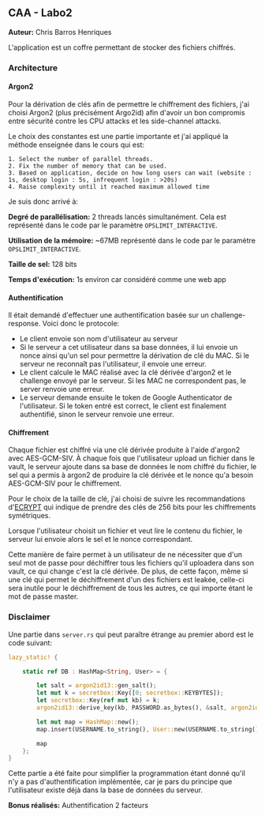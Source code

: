 ## CAA - Labo2



**Auteur:** Chris Barros Henriques



L'application est un coffre permettant de stocker des fichiers chiffrés.



### Architecture



#### Argon2

Pour la dérivation de clés afin de permettre le chiffrement des fichiers, j'ai choisi Argon2 (plus précisément Argo2id) afin d'avoir un bon compromis entre sécurité contre les CPU attacks et les side-channel attacks.



Le choix des constantes est une partie importante et j'ai appliqué la méthode enseignée dans le cours qui est:

```
1. Select the number of parallel threads. 
2. Fix the number of memory that can be used.
3. Based on application, decide on how long users can wait (website : 1s, desktop login : 5s, infrequent login : >20s) 
4. Raise complexity until it reached maximum allowed time
```



Je suis donc arrivé à:

**Degré de parallélisation:** 2 threads lancés simultanément. Cela est représenté dans le code par le paramètre `OPSLIMIT_INTERACTIVE`.

**Utilisation de la mémoire:** ~67MB représenté dans le code par le paramètre `OPSLIMIT_INTERACTIVE`. 

**Taille de sel:** 128 bits

**Temps d'exécution:** 1s environ car considéré comme une web app 



#### Authentification

Il était demandé d'effectuer une authentification basée sur un challenge-response. Voici donc le protocole:



- Le client envoie son nom d'utilisateur au serveur
- Si le serveur a cet utilisateur dans sa base données, il lui envoie un nonce ainsi qu'un sel pour permettre la dérivation de clé du MAC. Si le serveur ne reconnaît pas l'utilisateur, il envoie une erreur.
- Le client calcule le MAC réalisé avec la clé dérivée d'argon2 et le challenge envoyé par le serveur. Si les MAC ne correspondent pas, le server renvoie une erreur.
- Le serveur demande ensuite le token de Google Authenticator de l'utilisateur.  Si le token entré est correct, le client est finalement authentifié, sinon le serveur renvoie une erreur.



#### Chiffrement

Chaque fichier est chiffré via une clé dérivée produite à l'aide d'argon2 avec AES-GCM-SIV. À chaque fois que l'utilisateur upload un fichier dans le vault, le serveur ajoute dans sa base de données le nom chiffré du fichier, le sel qui a permis à argon2 de produire la clé dérivée et le nonce qu'a besoin AES-GCM-SIV pour le chiffrement. 

Pour le choix de la taille de clé, j'ai choisi de suivre les recommandations d'[ECRYPT](https://www.keylength.com/fr/3/) qui indique de prendre des clés de 256 bits pour les chiffrements symétriques.



Lorsque l'utilisateur choisit un fichier et veut lire le contenu du fichier, le serveur lui envoie alors le sel et le nonce correspondant.

Cette manière de faire permet à un utilisateur de ne nécessiter que d'un seul mot de passe pour déchiffrer tous les fichiers qu'il uploadera dans son vault, ce qui change c'est la clé dérivée. De plus, de cette façon, même si une clé qui permet le déchiffrement d'un des fichiers est leakée, celle-ci sera inutile pour le déchiffrement de tous les autres, ce qui importe étant le mot de passe master.



### Disclaimer

Une partie dans `server.rs` qui peut paraître étrange au premier abord est le code suivant:

```rust
lazy_static! {

    static ref DB : HashMap<String, User> = {

        let salt = argon2id13::gen_salt();
        let mut k = secretbox::Key([0; secretbox::KEYBYTES]);
        let secretbox::Key(ref mut kb) = k;
        argon2id13::derive_key(kb, PASSWORD.as_bytes(), &salt, argon2id13::OPSLIMIT_INTERACTIVE, argon2id13::MEMLIMIT_INTERACTIVE).unwrap();

        let mut map = HashMap::new();
        map.insert(USERNAME.to_string(), User::new(USERNAME.to_string(), *kb, salt));

        map
    };
}
```

Cette partie a été faite pour simplifier la programmation étant donné qu'il n'y a pas d'authentification implémentée, car je pars du principe que l'utilisateur existe déjà dans la base de données du serveur.





**Bonus réalisés:** Authentification 2 facteurs